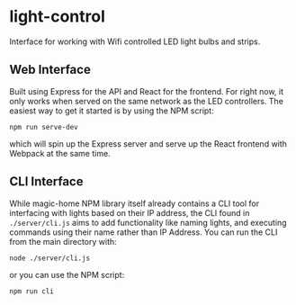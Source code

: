 # light-control
Interface for working with Wifi controlled LED light bulbs and strips.

## Web Interface
Built using Express for the API and React for the frontend. For right now, it only works when served on the same network as the LED controllers.
The easiest way to get it started is by using the NPM script:
```
npm run serve-dev
```
which will spin up the Express server and serve up the React frontend with Webpack at the same time.

## CLI Interface
While magic-home NPM library itself already contains a CLI tool for interfacing with lights based on their IP address,
the CLI found in `./server/cli.js` aims to add functionality like naming lights, and executing commands using their name rather than IP Address.
You can run the CLI from the main directory with:
```
node ./server/cli.js
``` 
or you can use the NPM script:
```
npm run cli
```
